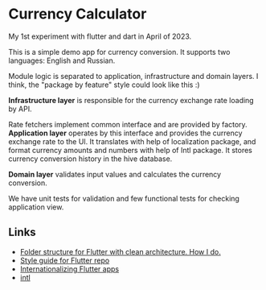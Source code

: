 # Currency Calculator

My 1st experiment with flutter and dart in April of 2023.

This is a simple demo app for currency conversion. It supports two languages: English and Russian.

Module logic is separated to application, infrastructure and domain layers. 
I think, the "package by feature" style could look like this :) 

**Infrastructure layer** is responsible for the currency exchange rate loading by API. 

Rate fetchers implement common interface and are provided by factory.
**Application layer** operates by this interface and provides the currency exchange rate to the UI.
It translates with help of localization package, and format currency amounts and numbers with help of Intl package.
It stores currency conversion history in the hive database.

**Domain layer** validates input values and calculates the currency conversion.

We have unit tests for validation and few functional tests for checking application view.

## Links

* [Folder structure for Flutter with clean architecture. How I do.](https://felipeemidio.medium.com/folder-structure-for-flutter-with-clean-architecture-how-i-do-bbe29225774f)
* [Style guide for Flutter repo](https://github.com/flutter/flutter/wiki/Style-guide-for-Flutter-repo)
* [Internationalizing Flutter apps](https://docs.flutter.dev/development/accessibility-and-localization/internationalization)
* [intl](https://pub.dev/packages/intl)